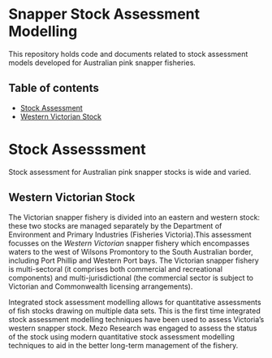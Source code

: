 Snapper Stock Assessment Modelling
===================================

This repository holds code and documents related to stock assessment models developed for Australian pink snapper fisheries.

## Table of contents
- [Stock Assessment](#stock-assessment)
- [Western Victorian Stock](#western-victorian-stock)

# Stock Assesssment

Stock assessment for Australian pink snapper stocks is wide and varied.

## Western Victorian Stock

The Victorian snapper fishery is divided into an eastern and western stock: these two stocks are managed separately by the Department of Environment and Primary Industries (Fisheries Victoria).This assessment focusses on the *Western Victorian* snapper fishery which encompasses waters to the west of Wilsons Promontory to the South Australian border, including Port Phillip and Western Port bays. The Victorian snapper fishery is multi-sectoral (it comprises both commercial and recreational components) and multi-jurisdictional (the commercial sector is subject to Victorian and Commonwealth licensing arrangements). 

Integrated stock assessment modelling allows for quantitative assessments of fish stocks drawing on multiple data sets. This is the first time integrated stock assessment modelling techniques have been used to assess Victoria’s western snapper stock. Mezo Research was engaged to assess the status of the stock using modern quantitative stock assessment modelling techniques to aid in the better long-term management of the fishery.